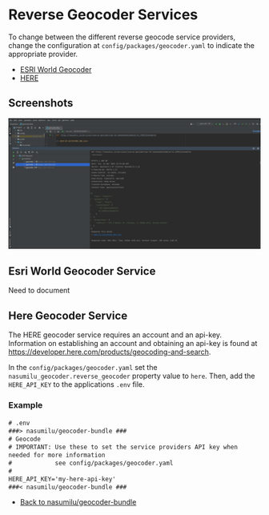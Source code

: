 # Reverse Geocoder Services

To change between the different reverse geocode service providers, change the configuration at 
`config/packages/geocoder.yaml` to indicate the appropriate provider.

- [ESRI World Geocoder](#esri-world-geocoder-service)
- [HERE](#here-geocoder-service)


## Screenshots

![Reverse Geocode GET Request](images/reverse-geocode.png)


## Esri World Geocoder Service

Need to document

## Here Geocoder Service

The HERE geocoder service requires an account and an api-key. Information on establishing an account and obtaining
an api-key is found at https://developer.here.com/products/geocoding-and-search.

In the `config/packages/geocoder.yaml` set the `nasumilu_geocoder.reverse_geocoder` property value to `here`. Then, add 
the `HERE_API_KEY` to the applications `.env` file.

### Example

```shell
# .env
###> nasumilu/geocoder-bundle ###
# Geocode
# IMPORTANT: Use these to set the service providers API key when needed for more information
#            see config/packages/geocoder.yaml
#
HERE_API_KEY='my-here-api-key'
###< nasumilu/geocoder-bundle ###
```

- [Back to nasumilu/geocoder-bundle](../README.md)
